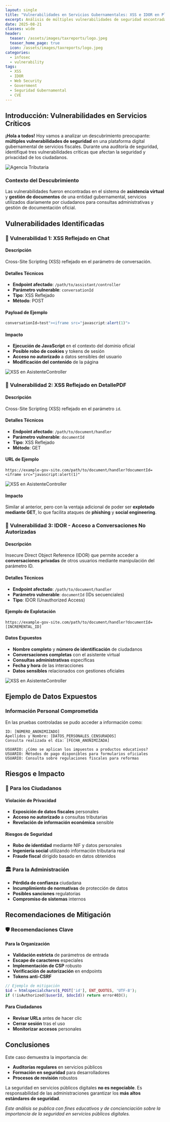 ```yaml
---
layout: single
title: "Vulnerabilidades en Servicios Gubernamentales: XSS e IDOR en Plataformas Fiscales"
excerpt: Análisis de múltiples vulnerabilidades de seguridad encontradas en plataformas digitales gubernamentales, incluyendo XSS reflejados e IDOR que expone conversaciones privadas de ciudadanos.
date: 2025-08-21
classes: wide
header:
  teaser: /assets/images/taxreports/logo.jpeg
  teaser_home_page: true
  icon: /assets/images/taxreports/logo.jpeg
categories:
  - infosec
  - vulnerability
tags:  
  - XSS
  - IDOR
  - Web Security
  - Government
  - Seguridad Gubernamental
  - CVE
---
```


## Introducción: Vulnerabilidades en Servicios Críticos

**¡Hola a todos!** Hoy vamos a analizar un descubrimiento preocupante: **múltiples vulnerabilidades de seguridad** en una plataforma digital gubernamental de servicios fiscales. Durante una auditoría de seguridad, identifiqué tres vulnerabilidades críticas que afectan la seguridad y privacidad de los ciudadanos.

![Agencia Tributaria](/assets/images/taxreports/logo.jpeg)

### Contexto del Descubrimiento

Las vulnerabilidades fueron encontradas en el sistema de **asistencia virtual** y **gestión de documentos** de una entidad gubernamental, servicios utilizados diariamente por ciudadanos para consultas administrativas y gestión de documentación oficial.

## Vulnerabilidades Identificadas

### 🚨 **Vulnerabilidad 1: XSS Reflejado en Chat**

#### **Descripción**
Cross-Site Scripting (XSS) reflejado en el parámetro de conversación.

#### **Detalles Técnicos**
- **Endpoint afectado**: `/path/to/assistant/controller`
- **Parámetro vulnerable**: `conversationId`
- **Tipo**: XSS Reflejado
- **Método**: POST

#### **Payload de Ejemplo**
```javascript
conversationId=test"><iframe src="javascript:alert(1)">
```

#### **Impacto**
- **Ejecución de JavaScript** en el contexto del dominio oficial
- **Posible robo de cookies** y tokens de sesión
- **Acceso no autorizado** a datos sensibles del usuario
- **Modificación del contenido** de la página

![XSS en AsistenteController](/assets/images/taxreports/tax1.png)

### 🚨 **Vulnerabilidad 2: XSS Reflejado en DetallePDF**

#### **Descripción**
Cross-Site Scripting (XSS) reflejado en el parámetro `id`.

#### **Detalles Técnicos**
- **Endpoint afectado**: `/path/to/document/handler`
- **Parámetro vulnerable**: `documentId`
- **Tipo**: XSS Reflejado
- **Método**: GET

#### **URL de Ejemplo**
```
https://example-gov-site.com/path/to/document/handler?documentId=<iframe src="javascript:alert(1)"
```
![XSS en AsistenteController](/assets/images/taxreports/tax2.png)

#### **Impacto**
Similar al anterior, pero con la ventaja adicional de poder ser **explotado mediante GET**, lo que facilita ataques de **phishing** y **social engineering**.

### 🚨 **Vulnerabilidad 3: IDOR - Acceso a Conversaciones No Autorizadas**

#### **Descripción**
Insecure Direct Object Reference (IDOR) que permite acceder a **conversaciones privadas** de otros usuarios mediante manipulación del parámetro ID.

#### **Detalles Técnicos**
- **Endpoint afectado**: `/path/to/document/handler`
- **Parámetro vulnerable**: `documentId` (IDs secuenciales)
- **Tipo**: IDOR (Unauthorized Access)

#### **Ejemplo de Explotación**
```
https://example-gov-site.com/path/to/document/handler?documentId=[INCREMENTAL_ID]
```

#### **Datos Expuestos**
- **Nombre completo** y **número de identificación** de ciudadanos
- **Conversaciones completas** con el asistente virtual
- **Consultas administrativas** específicas
- **Fecha y hora** de las interacciones
- **Datos sensibles** relacionados con gestiones oficiales

![XSS en AsistenteController](/assets/images/taxreports/tax3.png)

## Ejemplo de Datos Expuestos

### Información Personal Comprometida

En las pruebas controladas se pudo acceder a información como:

```
ID: [NÚMERO_ANONIMIZADO]
Apellidos y Nombre: [DATOS_PERSONALES_CENSURADOS]
Consulta realizada el día: [FECHA_ANONIMIZADA]

USUARIO: ¿Cómo se aplican los impuestos a productos educativos?
USUARIO: Métodos de pago disponibles para formularios oficiales
USUARIO: Consulta sobre regulaciones fiscales para reformas
```

## Riesgos e Impacto

### 🎯 **Para los Ciudadanos**

#### **Violación de Privacidad**
- **Exposición de datos fiscales** personales
- **Acceso no autorizado** a consultas tributarias
- **Revelación de información económica** sensible

#### **Riesgos de Seguridad**
- **Robo de identidad** mediante NIF y datos personales
- **Ingeniería social** utilizando información tributaria real
- **Fraude fiscal** dirigido basado en datos obtenidos

### 🏛️ **Para la Administración**
- **Pérdida de confianza** ciudadana
- **Incumplimiento de normativas** de protección de datos
- **Posibles sanciones** regulatorias
- **Compromiso de sistemas** internos



## Recomendaciones de Mitigación

### 🛡️ **Recomendaciones Clave**

#### **Para la Organización**
- **Validación estricta** de parámetros de entrada
- **Escape de caracteres** especiales
- **Implementación de CSP** robusto
- **Verificación de autorización** en endpoints
- **Tokens anti-CSRF**

```php
// Ejemplo de mitigación
$id = htmlspecialchars($_POST['id'], ENT_QUOTES, 'UTF-8');
if (!isAuthorized($userId, $docId)) return error403();
```

#### **Para Ciudadanos**
- **Revisar URLs** antes de hacer clic
- **Cerrar sesión** tras el uso
- **Monitorizar accesos** personales

## Conclusiones

Este caso demuestra la importancia de:
- **Auditorías regulares** en servicios públicos
- **Formación en seguridad** para desarrolladores  
- **Procesos de revisión** robustos

La seguridad en servicios públicos digitales **no es negociable**. Es responsabilidad de las administraciones garantizar los **más altos estándares de seguridad**.

*Este análisis se publica con fines educativos y de concienciación sobre la importancia de la seguridad en servicios públicos digitales.*
